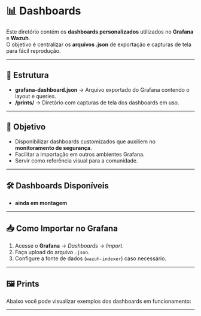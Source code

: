 # 📊 Dashboards

Este diretório contém os **dashboards personalizados** utilizados no **Grafana** e **Wazuh**.  
O objetivo é centralizar os **arquivos .json** de exportação e capturas de tela para fácil reprodução.

---

## 📂 Estrutura

- **grafana-dashboard.json** → Arquivo exportado do Grafana contendo o layout e queries.  
- **/prints/** → Diretório com capturas de tela dos dashboards em uso.  

---

## 📌 Objetivo

- Disponibilizar dashboards customizados que auxiliem no **monitoramento de segurança**.  
- Facilitar a importação em outros ambientes Grafana.  
- Servir como referência visual para a comunidade.  

---

## 🛠️ Dashboards Disponíveis

- **ainda em montagem**  

---

## 📥 Como Importar no Grafana

1. Acesse o **Grafana** → *Dashboards* → *Import*.  
2. Faça upload do arquivo `.json`.  
3. Configure a fonte de dados (`wazuh-indexer`) caso necessário.  

---

## 🖼️ Prints

Abaixo você pode visualizar exemplos dos dashboards em funcionamento:  


---


